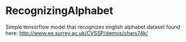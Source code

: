 # RecognizingAlphabet
Simple tensorflow model that recognizes  english alphabet
dataset found here:
http://www.ee.surrey.ac.uk/CVSSP/demos/chars74k/
